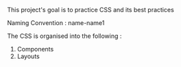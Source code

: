 This project's goal is to practice CSS and its best practices 

Naming Convention : name-name1

The CSS is organised into the following : 

1. Components 
2. Layouts 


